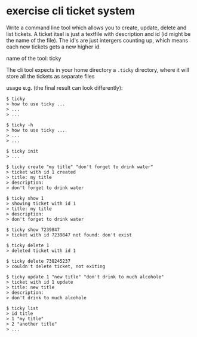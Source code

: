# exercise cli ticket system

Write a command line tool which allows you to create, update, delete and list tickets.
A ticket itsel is just a textfile with description and id (id might be the name of the file). The id's are just intergers counting up, which means each new tickets gets a new higher id.

name of the tool: ticky

The cli tool expects in your home directory a `.ticky` directory, where it will store all the tickets as separate files

usage e.g. (the final result can look differently):
```
$ ticky
> how to use ticky ...
> ...
> ...

$ ticky -h
> how to use ticky ...
> ...
> ...

$ ticky init
> ...

$ ticky create "my title" "don't forget to drink water"
> ticket with id 1 created
> title: my title
> description:
> don't forget to drink water

$ ticky show 1
> showing ticket with id 1
> title: my title
> description:
> don't forget to drink water

$ ticky show 7239847
> ticket with id 7239847 not found: don't exist

$ ticky delete 1
> deleted ticket with id 1

$ ticky delete 738245237
> couldn't delete ticket, not exiting

$ ticky update 1 "new title" "don't drink to much alcohole"
> ticket with id 1 update
> title: new title
> description:
> don't drink to much alcohole

$ ticky list
> id title
> 1 "my title"
> 2 "another title"
> ...

```

